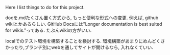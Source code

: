 Here I list things to do for this project.

docを.mdたくさん置く方式から, もっと便利な形式への変更.
例えば, github wikiとかあるらしい.
GitHub Docsには"Longer documentation is best suited for wikis."ってある.
たぶんwikiの方がいい.

localでのテスト環境を構築することを検討する.
環境構築があまりにめんどくさかったり,ブランチ別にwebを通してサイトが開けるなら, 入れなくていい.

